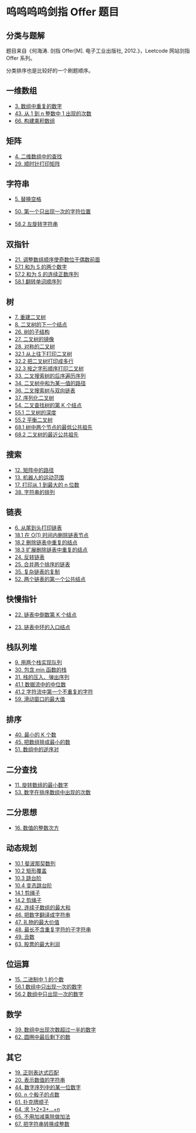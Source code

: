 # 呜呜呜呜剑指 Offer 题目

## 分类与题解

题目来自《何海涛. 剑指 Offer[M]. 电子工业出版社, 2012.》，Leetcode 网站剑指 Offer 系列。

分类排序也是比较好的一个刷题顺序。



## 一维数组

- [3. 数组中重复的数字](https://github.com/Code-Jackwen/ZJW-Summary/blob/main/notes-md/To%20offer/%E4%B8%80%E7%BB%B4%E6%95%B0%E7%BB%84/3.%20%E6%95%B0%E7%BB%84%E4%B8%AD%E9%87%8D%E5%A4%8D%E7%9A%84%E6%95%B0%E5%AD%97.md)
- [43. 从 1 到 n 整数中 1 出现的次数](一维数组/43.%20从%201%20到%20n%20整数中%201%20出现的次数.md)
- [66. 构建乘积数组]()

## 矩阵

- [4. 二维数组中的查找](4.%20二维数组中的查找.md)
- [29. 顺时针打印矩阵](29.%20顺时针打印矩阵.md)

## 字符串

- [5. 替换空格]()

- [50. 第一个只出现一次的字符位置]()

- [58.2 左旋转字符串](58.2%20左旋转字符串.md)

## 双指针

- [21. 调整数组顺序使奇数位于偶数前面]()
- [57.1 和为 S 的两个数字](57.1%20和为%20S%20的两个数字.md)
- [57.2 和为 S 的连续正数序列](57.2%20和为%20S%20的连续正数序列.md)
- [58.1 翻转单词顺序列](58.1%20翻转单词顺序列.md)

## 树

- [7. 重建二叉树](7.%20重建二叉树.md)
- [8. 二叉树的下一个结点](8.%20二叉树的下一个结点.md)
- [26. 树的子结构](26.%20树的子结构.md)
- [27. 二叉树的镜像](27.%20二叉树的镜像.md)
- [28. 对称的二叉树](28.%20对称的二叉树.md)
- [32.1 从上往下打印二叉树](32.1%20从上往下打印二叉树.md)
- [32.2 把二叉树打印成多行](32.2%20把二叉树打印成多行.md)
- [32.3 按之字形顺序打印二叉树](32.3%20按之字形顺序打印二叉树.md)
- [33. 二叉搜索树的后序遍历序列](33.%20二叉搜索树的后序遍历序列.md)
- [34. 二叉树中和为某一值的路径](34.%20二叉树中和为某一值的路径.md)
- [36. 二叉搜索树与双向链表](36.%20二叉搜索树与双向链表.md)
- [37. 序列化二叉树](37.%20序列化二叉树.md)
- [54. 二叉查找树的第 K 个结点](54.%20二叉查找树的第%20K%20个结点.md)
- [55.1 二叉树的深度](55.1%20二叉树的深度.md)
- [55.2 平衡二叉树](55.2%20平衡二叉树.md)
- [68.1 树中两个节点的最低公共祖先](68.%20树中两个节点的最低公共祖先.md)
- [68.2 二叉树的最近公共祖先]()

## 搜索

- [12. 矩阵中的路径](12.%20矩阵中的路径.md)
- [13. 机器人的运动范围](13.%20机器人的运动范围.md)
- [17. 打印从 1 到最大的 n 位数](17.%20打印从%201%20到最大的%20n%20位数.md)
- [38. 字符串的排列](38.%20字符串的排列.md)

## 链表

- [6. 从尾到头打印链表](6.%20从尾到头打印链表.md)
- [18.1 在 O(1) 时间内删除链表节点](18.1%20在%20O(1)%20时间内删除链表节点.md)
- [18.2 删除链表中重复的结点](18.2%20删除链表中重复的结点.md)
- [18.3 扩展删除链表中重复的结点]()
- [24. 反转链表](24.%20反转链表.md)
- [25. 合并两个排序的链表](25.%20合并两个排序的链表.md)
- [35. 复杂链表的复制](35.%20复杂链表的复制.md)
- [52. 两个链表的第一个公共结点](52.%20两个链表的第一个公共结点.md)

## 快慢指针

- [22. 链表中倒数第 K 个结点](22.%20链表中倒数第%20K%20个结点.md)

- [23. 链表中环的入口结点](23.%20链表中环的入口结点.md)

## 栈队列堆

- [9. 用两个栈实现队列](9.%20用两个栈实现队列.md)
- [30. 包含 min 函数的栈](30.%20包含%20min%20函数的栈.md)
- [31. 栈的压入、弹出序列](31.%20栈的压入、弹出序列.md)
- [41.1 数据流中的中位数](41.1%20数据流中的中位数.md)
- [41.2 字符流中第一个不重复的字符](41.2%20字符流中第一个不重复的字符.md)
- [59. 滑动窗口的最大值](59.%20滑动窗口的最大值.md)

## 排序

- [40. 最小的 K 个数]()
- [45. 把数组排成最小的数](45.%20把数组排成最小的数.md)
- [51. 数组中的逆序对](51.%20数组中的逆序对.md)

## 二分查找

- [11. 旋转数组的最小数字](11.%20旋转数组的最小数字.md)
- [53. 数字在排序数组中出现的次数](53.%20数字在排序数组中出现的次数.md)

## 二分思想

- [16. 数值的整数次方](16.%20数值的整数次方.md)

## 动态规划

- [10.1 斐波那契数列](10.1%20斐波那契数列.md)
- [10.2 矩形覆盖](10.2%20矩形覆盖.md)
- [10.3 跳台阶](10.3%20跳台阶.md)
- [10.4 变态跳台阶](10.4%20变态跳台阶.md)
- [14.1 剪绳子]()
- [14.2 剪绳子]()
- [42. 连续子数组的最大和](42.%20连续子数组的最大和.md)
- [46. 把数字翻译成字符串]()
- [47. 礼物的最大价值](47.%20礼物的最大价值.md)
- [48. 最长不含重复字符的子字符串](48.%20最长不含重复字符的子字符串.md)
- [49. 丑数](49.%20丑数.md)
- [63. 股票的最大利润]()

## 位运算

- [15. 二进制中 1 的个数](15.%20二进制中%201%20的个数.md)
- [56.1 数组中只出现一次的数字]()
- [56.2 数组中只出现一次的数字]()

## 数学

- [39. 数组中出现次数超过一半的数字](39.%20数组中出现次数超过一半的数字.md)
- [62. 圆圈中最后剩下的数](62.%20圆圈中最后剩下的数.md)

## 其它

- [19. 正则表达式匹配](19.%20正则表达式匹配.md)
- [20. 表示数值的字符串](20.%20表示数值的字符串.md)
- [44. 数字序列中的某一位数字](44.%20数字序列中的某一位数字.md)
- [60. n 个骰子的点数]()
- [61. 扑克牌顺子](61.%20扑克牌顺子.md)
- [64. 求 1+2+3+...+n](64.%20求%201+2+3+...+n.md)
- [65. 不用加减乘除做加法](65.%20不用加减乘除做加法.md)
- [67. 把字符串转换成整数](67.%20把字符串转换成整数.md)



